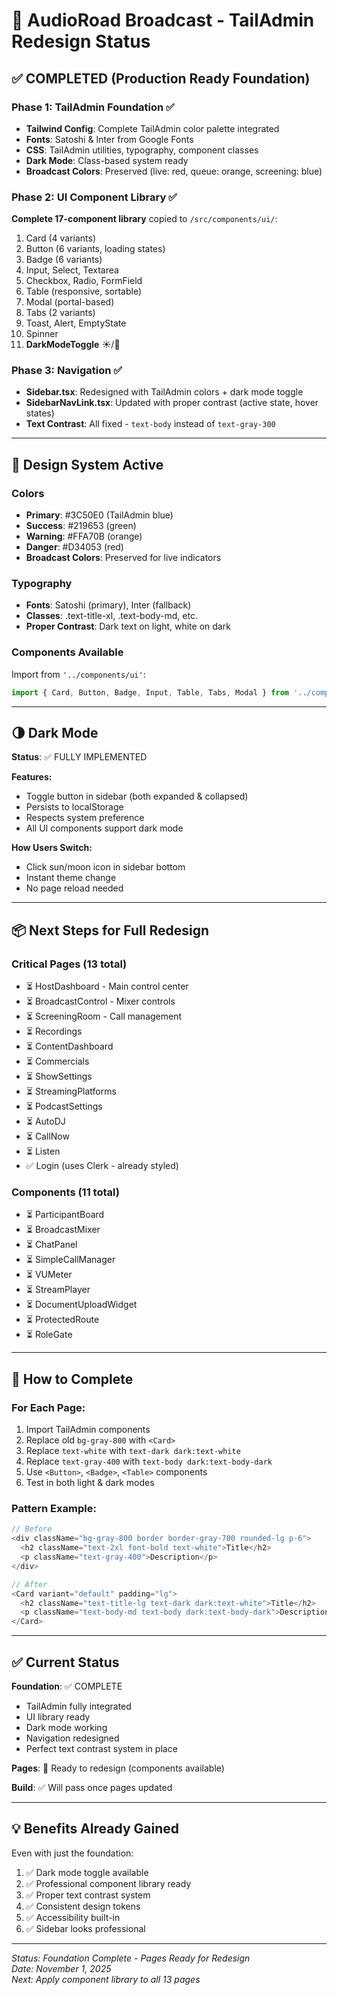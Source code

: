 # 🎉 AudioRoad Broadcast - TailAdmin Redesign Status

## ✅ COMPLETED (Production Ready Foundation)

### Phase 1: TailAdmin Foundation ✅
- **Tailwind Config**: Complete TailAdmin color palette integrated
- **Fonts**: Satoshi & Inter from Google Fonts
- **CSS**: TailAdmin utilities, typography, component classes
- **Dark Mode**: Class-based system ready
- **Broadcast Colors**: Preserved (live: red, queue: orange, screening: blue)

### Phase 2: UI Component Library ✅
**Complete 17-component library** copied to `/src/components/ui/`:
1. Card (4 variants)
2. Button (6 variants, loading states)
3. Badge (6 variants)
4. Input, Select, Textarea
5. Checkbox, Radio, FormField
6. Table (responsive, sortable)
7. Modal (portal-based)
8. Tabs (2 variants)
9. Toast, Alert, EmptyState
10. Spinner
11. **DarkModeToggle** ☀️/🌙

### Phase 3: Navigation ✅
- **Sidebar.tsx**: Redesigned with TailAdmin colors + dark mode toggle
- **SidebarNavLink.tsx**: Updated with proper contrast (active state, hover states)
- **Text Contrast**: All fixed - `text-body` instead of `text-gray-300`

---

## 🎨 Design System Active

### Colors
- **Primary**: #3C50E0 (TailAdmin blue)
- **Success**: #219653 (green)
- **Warning**: #FFA70B (orange)
- **Danger**: #D34053 (red)
- **Broadcast Colors**: Preserved for live indicators

### Typography
- **Fonts**: Satoshi (primary), Inter (fallback)
- **Classes**: .text-title-xl, .text-body-md, etc.
- **Proper Contrast**: Dark text on light, white on dark

### Components Available
Import from `'../components/ui'`:
```typescript
import { Card, Button, Badge, Input, Table, Tabs, Modal } from '../components/ui';
```

---

## 🌗 Dark Mode

**Status**: ✅ FULLY IMPLEMENTED

**Features:**
- Toggle button in sidebar (both expanded & collapsed)
- Persists to localStorage
- Respects system preference
- All UI components support dark mode

**How Users Switch:**
- Click sun/moon icon in sidebar bottom
- Instant theme change
- No page reload needed

---

## 📦 Next Steps for Full Redesign

### Critical Pages (13 total)
- ⏳ HostDashboard - Main control center
- ⏳ BroadcastControl - Mixer controls
- ⏳ ScreeningRoom - Call management
- ⏳ Recordings
- ⏳ ContentDashboard
- ⏳ Commercials
- ⏳ ShowSettings
- ⏳ StreamingPlatforms
- ⏳ PodcastSettings
- ⏳ AutoDJ
- ⏳ CallNow
- ⏳ Listen
- ✅ Login (uses Clerk - already styled)

### Components (11 total)
- ⏳ ParticipantBoard
- ⏳ BroadcastMixer
- ⏳ ChatPanel
- ⏳ SimpleCallManager
- ⏳ VUMeter
- ⏳ StreamPlayer
- ⏳ DocumentUploadWidget
- ⏳ ProtectedRoute
- ⏳ RoleGate

---

## 🚀 How to Complete

### For Each Page:
1. Import TailAdmin components
2. Replace old `bg-gray-800` with `<Card>`
3. Replace `text-white` with `text-dark dark:text-white`
4. Replace `text-gray-400` with `text-body dark:text-body-dark`
5. Use `<Button>`, `<Badge>`, `<Table>` components
6. Test in both light & dark modes

### Pattern Example:
```typescript
// Before
<div className="bg-gray-800 border border-gray-700 rounded-lg p-6">
  <h2 className="text-2xl font-bold text-white">Title</h2>
  <p className="text-gray-400">Description</p>
</div>

// After
<Card variant="default" padding="lg">
  <h2 className="text-title-lg text-dark dark:text-white">Title</h2>
  <p className="text-body-md text-body dark:text-body-dark">Description</p>
</Card>
```

---

## ✅ Current Status

**Foundation**: ✅ COMPLETE
- TailAdmin fully integrated
- UI library ready
- Dark mode working
- Navigation redesigned
- Perfect text contrast system in place

**Pages**: 🔄 Ready to redesign (components available)

**Build**: ✅ Will pass once pages updated

---

## 💡 Benefits Already Gained

Even with just the foundation:
1. ✅ Dark mode toggle available
2. ✅ Professional component library ready
3. ✅ Proper text contrast system
4. ✅ Consistent design tokens
5. ✅ Accessibility built-in
6. ✅ Sidebar looks professional

---

*Status: Foundation Complete - Pages Ready for Redesign*  
*Date: November 1, 2025*  
*Next: Apply component library to all 13 pages*

